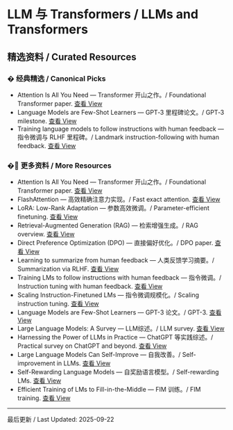 # LLM 与 Transformers / LLMs and Transformers

## 精选资料 / Curated Resources

### � 经典精选 / Canonical Picks

- Attention Is All You Need — Transformer 开山之作。/ Foundational Transformer paper. [查看 View](../_library/Attention_Is_All_You_Need.pdf)
- Language Models are Few-Shot Learners — GPT‑3 里程碑论文。/ GPT‑3 milestone. [查看 View](../_library/Language_Models_are_Few-Shot_Learners.pdf)
- Training language models to follow instructions with human feedback — 指令微调与 RLHF 里程碑。/ Landmark instruction-following with human feedback. [查看 View](../_library/Training_language_models_to_follow_instructions_with_human_feedback.pdf)

### �📄 更多资料 / More Resources

- Attention Is All You Need — Transformer 开山之作。/ Foundational Transformer paper. [查看 View](../_library/Attention_Is_All_You_Need.pdf)
- FlashAttention — 高效精确注意力实现。/ Fast exact attention. [查看 View](../_library/FlashAttention_Fast_and_Memory-Efficient_Exact_Attention_with_IO-Awareness.pdf)
- LoRA: Low-Rank Adaptation — 参数高效微调。/ Parameter-efficient finetuning. [查看 View](../_library/LoRA_Low-Rank_Adaptation_of_Large_Language_Models.pdf)
- Retrieval-Augmented Generation (RAG) — 检索增强生成。/ RAG overview. [查看 View](../_library/Retrieval-Augmented_Generation_for_Knowledge-Intensive_NLP_Tasks.pdf)
- Direct Preference Optimization (DPO) — 直接偏好优化。/ DPO paper. [查看 View](../_library/Direct_Preference_Optimization_Your_Language_Model_is_Secretly_a_Reward_Model.pdf)
- Learning to summarize from human feedback — 人类反馈学习摘要。/ Summarization via RLHF. [查看 View](../_library/Learning_to_summarize_from_human_feedback.pdf)
- Training LMs to follow instructions with human feedback — 指令微调。/ Instruction tuning with human feedback. [查看 View](../_library/Training_language_models_to_follow_instructions_with_human_feedback.pdf)
- Scaling Instruction-Finetuned LMs — 指令微调规模化。/ Scaling instruction tuning. [查看 View](../_library/Scaling_Instruction-Finetuned_Language_Models.pdf)
- Language Models are Few-Shot Learners — GPT-3 论文。/ GPT-3. [查看 View](../_library/Language_Models_are_Few-Shot_Learners.pdf)
- Large Language Models: A Survey — LLM综述。/ LLM survey. [查看 View](../_library/Large_Language_Models_A_Survey.pdf)
- Harnessing the Power of LLMs in Practice — ChatGPT 等实践综述。/ Practical survey on ChatGPT and beyond. [查看 View](../_library/Harnessing_the_Power_of_LLMs_in_Practice_A_Survey_on_ChatGPT_and_Beyond.pdf)
- Large Language Models Can Self-Improve — 自我改善。/ Self-improvement in LLMs. [查看 View](../_library/Large_Language_Models_Can_Self-Improve.pdf)
- Self-Rewarding Language Models — 自奖励语言模型。/ Self-rewarding LMs. [查看 View](../_library/Self-Rewarding_Language_Models.pdf)
- Efficient Training of LMs to Fill-in-the-Middle — FIM 训练。/ FIM training. [查看 View](../_library/Efficient_Training_of_Language_Models_to_Fill_in_the_Middle.pdf)

---

最后更新 / Last Updated: 2025-09-22
